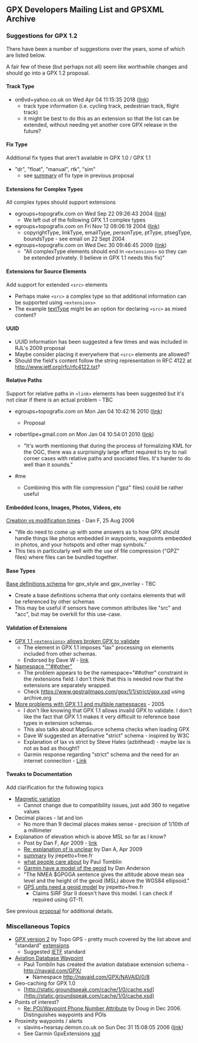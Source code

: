 ## GPX Developers Mailing List and GPSXML Archive

### Suggestions for GPX 1.2

There have been a number of suggestions over the years, some of which are listed below.

A fair few of these (but perhaps not all) seem like worthwhile changes and should go into a GPX 1.2 proposal.



#### Track Type

- on6vd+yahoo.co.uk on Wed Apr 04 11:15:35 2018 ([link](https://www.topografix.com/gpx_mailing_list.asp#pbjvb2+h952tg@YahooGroups.com))
  - track type information (i.e. cycling track, pedestrian track, flight track)
  - it might be best to do this as an extension so that the list can be extended, without needing yet another core GPX release in the future?



#### Fix Type

Additional fix types that aren't available in GPX 1.0 / GPX 1.1

- "dr", "float", "manual", rtk", "sim"
  - see [summary](../proposal/fix-type.md) of fix type in previous proposal



#### Extensions for Complex Types

All complex types should support extensions

- egroups+topografix.com on Wed Sep 22 09:26:43 2004 ([link](https://www.topografix.com/gpx_mailing_list.asp#1754117908.20040922123201@topografix.com))
  - We left <extensions> out of the following GPX 1.1 complex types
- egroups+topografix.com on Fri Nov 12 09:06:19 2004 ([link](https://www.topografix.com/gpx_mailing_list.asp#703411000.20041112120550@topografix.com))
  - copyrightType, linkType, emailType, personType, ptType, ptsegType, boundsType - see email on 22 Sept 2004
- egroups+topografix.com on Wed Dec 30 09:46:45 2009 ([link](https://www.topografix.com/gpx_mailing_list.asp#817253482.20091230124632@topografix.com))
  - "All complexType elements should end in `<extensions>` so they can be extended privately.  (I believe <link> in GPX 1.1 needs this fix)"



#### Extensions for Source Elements

Add support for extended `<src>` elements

- Perhaps make `<src>` a complex type so that additional information can be supported using `<extensions>`
- The example [textType](https://www.topografix.com/gpx_mailing_list.asp#dbjvr8+101af@eGroups.com)  might be an option for declaring `<src>` as mixed content?



#### UUID

- UUID information has been suggested a few times and was included in RJL's 2009 proposal
- Maybe consider placing it everywhere that `<src>` elements are allowed?
- Should the field's content follow the string representation in RFC 4122 at http://www.ietf.org/rfc/rfc4122.txt?



#### Relative Paths

Support for relative paths in `<link>` elements has been suggested but it's not clear if there is an actual problem - TBC

- egroups+topografix.com on Mon Jan 04 10:42:16 2010 ([link](https://www.topografix.com/gpx_mailing_list.asp#953828510.20100104134157@topografix.com))
  - Proposal

- robertlipe+gmail.com on Mon Jan 04 10:54:01 2010 ([link](https://www.topografix.com/gpx_mailing_list.asp#82a839a51001041053u8541b76x8f36c0ed7e9329fe@mail.gmail.com))
  - "It's worth mentioning that during the process of formalizing KML for the OGC, there was a surprisingly large effort required to try to nail corner cases with relative paths and ssociated files.   It's harder to do well than it sounds."
- #me
  - Combining this with file compression ("gpz" files) could be rather useful



#### Embedded Icons, Images, Photos, Videos, etc

[Creation vs modification times](https://www.topografix.com/gpx_mailing_list.asp#885169760.20060825161206@topografix.com) - Dan F, 25 Aug 2006

- "We do need to come up with some answers as to how GPX should handle things like photos embedded in waypoints, waypoints embedded in photos, and your hotspots and other map symbols."
- This ties in particularly well with the use of file compression ("GPZ" files) where files can be bundled together.



#### Base Types

[Base definitions schema](https://www.topografix.com/gpx_mailing_list.asp#625504761.20050119143522@topografix.com) for gpx_style and gpx_overlay - TBC

- Create a base definitions schema that only contains elements that will be referenced by other schemas
- This may be useful if sensors have common attributes like "src" and "acc", but may be overkill for this use-case.




#### Validation of Extensions

- [GPX 1.1 `<extensions>` allows broken GPX to validate](https://www.topografix.com/gpx_mailing_list.asp#124423616.20050119080422@topografix.com)
  - The <extensions> element in GPX 1.1 imposes "lax" processing on elements included from other schemas.
  - Endorsed by Dave W - [link](https://www.topografix.com/gpx_mailing_list.asp#csn437+atac@eGroups.com)
- [Namespace ""##other"](https://www.topografix.com/gpx_mailing_list.asp#csqu4i+54ei@eGroups.com)
  - The problem appears to be the namespace="##other" constraint in the /extensions field. I don't think that this is needed now that the extensions are separately wrapped.
  - Check https://www.gpstrailmaps.com/gpx/1/1/strict/gpx.xsd using archive.org
- [More problems with GPX 1.1 and multiple namespaces](https://www.topografix.com/gpx_mailing_list.asp#197383556.20050121114718@topografix.com) - 2005
  - I don't like knowing that GPX 1.1 allows invalid GPX to validate.  I don't like the fact that GPX 1.1 makes it very difficult to reference base types in extension schemas.
  - This also talks about MapSource schema checks when loading GPX
  - Dave W suggested an alternative "strict" schema - inspired by W3C
  - Explanation of lax vs strict by Steve Hales (azbithead) - maybe lax is not as bad as thought?
  - Garmin response regarding "strict" schema and the need for an internet connection - [Link](https://www.topografix.com/gpx_mailing_list.asp#ctmeq7+ggmq@eGroups.com)



#### Tweaks to Documentation

Add clarification for the following topics

  - [Magnetic variation](https://www.topografix.com/gpx_mailing_list.asp#8efd358205010315274f43f5d4@mail.gmail.com)
    - Cannot change due to compatibility issues, just add 360 to negative values
  - Decimal places - lat and lon
    - No more than 9 decimal places makes sense - precision of 1/10th of a millimeter
  - Explanation of elevation which is above MSL so far as I know?
    - Post by Dan F, Apr 2009 - [link](https://www.topografix.com/gpx_mailing_list.asp#156410363.20090407134425@topografix.com) 
    - [Re: explanation of <ele> is unclear](https://www.topografix.com/gpx_mailing_list.asp#grnrhu+fcic@eGroups.com) by Dan A, Apr 2009
    - [summary](https://www.topografix.com/gpx_mailing_list.asp#49DBADDD.2040307@free.fr) by jrepetto+free.fr
    - [what people care about](https://www.topografix.com/gpx_mailing_list.asp#8efd35820904071617l19952617lf33fec04e6d1deef@mail.gmail.com) by Paul Tomblin
    - [Garmin have a model of the geoid](https://www.topografix.com/gpx_mailing_list.asp#grnrhu+fcic@eGroups.com) by Dan Anderson
    - "The NMEA $GPGGA sentence gives the altitude above mean sea level and the height of the geoid (MSL) above the WGS84 ellipsoid."
    - [GPS units need a geoid model](https://www.topografix.com/gpx_mailing_list.asp#49E099F8.7050907@free.fr) by jrepetto+free.fr
      - Claims SiRF Star II doesn't have this model. I can check if required using GT-11.

See previous [proposal](../proposal/definitions.md) for additional details.



### Miscellaneous Topics

- [GPX version 2](https://www.topografix.com/gpx_mailing_list.asp#pbjvb2+h952tg@YahooGroups.com) by Topo GPS - pretty much covered by the list above and "standard" [extensions](../extensions/README.md)
  - Suggested [IETF](https://www.ietf.org) standard
- [Aviation Database Waypoint](https://www.topografix.com/gpx_mailing_list.asp#cs5n3f+jjlh@eGroups.com)
  - Paul Tomblin has created the aviation database extension schema - http://navaid.com/GPX/
    - Namespace http://navaid.com/GPX/NAVAID/0/8
- Geo-caching for GPX 1.0
  - [http://static.groundspeak.com/cache/1/0/cache.xsd](http://static.groundspeak.com/cache/1/0/cache.xsd)
- Points of interest?
  - [Re: POI/Waypoint Phone Number Attribute](https://www.topografix.com/gpx_mailing_list.asp#el3k6n+hmlu@eGroups.com) by Doug in Dec 2006. Distinguishes waypoints and POIs
- Proximity waypoints / alerts
  - slavins+hearsay.demon.co.uk on Sun Dec 31 15:08:05 2006 ([link](https://www.topografix.com/gpx_mailing_list.asp#en9fdj+su5p@eGroups.com))
  - See Garmin GpxExtensions [xsd](https://www8.garmin.com/xmlschemas/GpxExtensions/v3/GpxExtensionsv3.xsd)

